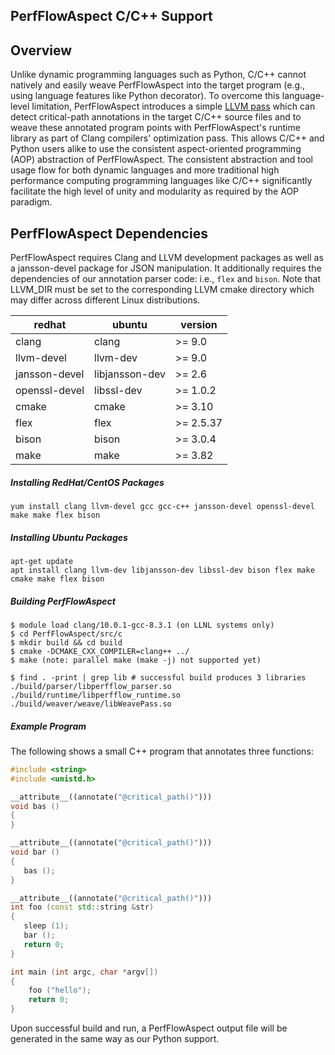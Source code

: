 ## PerfFlowAspect C/C++  Support

## Overview
Unlike dynamic programming languages such as Python,
C/C++ cannot natively and easily weave PerfFlowAspect
into the target program (e.g., using language
features like Python decorator).
To overcome this language-level limitation,
PerfFlowAspect introduces a simple
[LLVM pass](https://llvm.org/docs/WritingAnLLVMPass.html#introduction-what-is-a-pass)
which can detect critical-path annotations
in the target C/C++ source files and to weave
these annotated program points with
PerfFlowAspect's runtime library as part
of Clang compilers' optimization pass.
This allows C/C++ and Python users alike to use the
consistent aspect-oriented programming (AOP) abstraction
of PerfFlowAspect.
The consistent abstraction and
tool usage flow for both dynamic languages and
more traditional high performance computing
programming languages like C/C++ significantly
facilitate the high level of unity and modularity
as required by the AOP paradigm.

## PerfFlowAspect Dependencies
PerfFlowAspect requires Clang
and LLVM development packages as well as a
jansson-devel package for JSON manipulation.
It additionally requires the dependencies of
our annotation parser code: i.e.,
`flex` and `bison`.
Note that LLVM_DIR must be set to the corresponding
LLVM cmake directory which may differ across
different Linux distributions.

**redhat**                | **ubuntu**              | **version**
----------                | ----------              | -----------
clang                     | clang                   | >= 9.0
llvm-devel                | llvm-dev                | >= 9.0
jansson-devel             | libjansson-dev          | >= 2.6
openssl-devel             | libssl-dev              | >= 1.0.2
cmake                     | cmake                   | >= 3.10
flex                      | flex                    | >= 2.5.37
bison                     | bison                   | >= 3.0.4
make                      | make                    | >= 3.82

##### Installing RedHat/CentOS Packages
```
yum install clang llvm-devel gcc gcc-c++ jansson-devel openssl-devel make make flex bison
```

##### Installing Ubuntu Packages
```
apt-get update
apt install clang llvm-dev libjansson-dev libssl-dev bison flex make cmake make flex bison
```

##### Building PerfFlowAspect
```console
$ module load clang/10.0.1-gcc-8.3.1 (on LLNL systems only)
$ cd PerfFlowAspect/src/c
$ mkdir build && cd build
$ cmake -DCMAKE_CXX_COMPILER=clang++ ../
$ make (note: parallel make (make -j) not supported yet)

$ find . -print | grep lib # successful build produces 3 libraries
./build/parser/libperfflow_parser.so
./build/runtime/libperfflow_runtime.so
./build/weaver/weave/libWeavePass.so
```

##### Example Program
The following shows a small C++ program that annotates three functions:

```c++
#include <string>
#include <unistd.h>

__attribute__((annotate("@critical_path()")))
void bas ()
{
}

__attribute__((annotate("@critical_path()")))
void bar ()
{
   bas ();
}

__attribute__((annotate("@critical_path()")))
int foo (const std::string &str)
{
   sleep (1);
   bar ();
   return 0;
}

int main (int argc, char *argv[])
{
    foo ("hello");
    return 0;
}
```

Upon successful build and run, a PerfFlowAspect output file will be generated
in the same way as our Python support.
